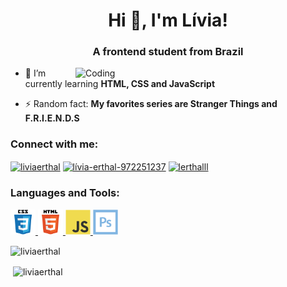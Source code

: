 <h1 align="center">Hi 👋, I'm Lívia!</h1>
<h3 align="center">A frontend student from Brazil</h3>

<img align="right" alt="Coding" width="400" src="https://images-wixmp-ed30a86b8c4ca887773594c2.wixmp.com/f/19f1535b-749b-4a8e-8640-d429f027cd3c/de04f5f-61a4ed30-0269-4b7d-bf90-85c046193478.gif?token=eyJ0eXAiOiJKV1QiLCJhbGciOiJIUzI1NiJ9.eyJzdWIiOiJ1cm46YXBwOjdlMGQxODg5ODIyNjQzNzNhNWYwZDQxNWVhMGQyNmUwIiwiaXNzIjoidXJuOmFwcDo3ZTBkMTg4OTgyMjY0MzczYTVmMGQ0MTVlYTBkMjZlMCIsIm9iaiI6W1t7InBhdGgiOiJcL2ZcLzE5ZjE1MzViLTc0OWItNGE4ZS04NjQwLWQ0MjlmMDI3Y2QzY1wvZGUwNGY1Zi02MWE0ZWQzMC0wMjY5LTRiN2QtYmY5MC04NWMwNDYxOTM0NzguZ2lmIn1dXSwiYXVkIjpbInVybjpzZXJ2aWNlOmZpbGUuZG93bmxvYWQiXX0.CLEU3cu8m4v-1KBoYaUXJUKTuZI7WVWuNn1xo7uGUQY">

- 🌈 I’m currently learning **HTML, CSS and JavaScript**

- ⚡ Random fact: **My favorites series are Stranger Things and F.R.I.E.N.D.S**

<h3 align="left">Connect with me:</h3>
<p align="left">
<a href="https://twitter.com/liviaerthal" target="blank"><img align="center" src="https://raw.githubusercontent.com/rahuldkjain/github-profile-readme-generator/master/src/images/icons/Social/twitter.svg" alt="liviaerthal" height="30" width="40" /></a>
<a href="https://linkedin.com/in/lívia-erthal-972251237" target="blank"><img align="center" src="https://raw.githubusercontent.com/rahuldkjain/github-profile-readme-generator/master/src/images/icons/Social/linked-in-alt.svg" alt="lívia-erthal-972251237" height="30" width="40" /></a>
<a href="https://instagram.com/lerthalll" target="blank"><img align="center" src="https://raw.githubusercontent.com/rahuldkjain/github-profile-readme-generator/master/src/images/icons/Social/instagram.svg" alt="lerthalll" height="30" width="40" /></a>
</p>

<h3 align="left">Languages and Tools:</h3>
<p align="left"> <a href="https://www.w3schools.com/css/" target="_blank" rel="noreferrer"> <img src="https://raw.githubusercontent.com/devicons/devicon/master/icons/css3/css3-original-wordmark.svg" alt="css3" width="40" height="40"/> </a> <a href="https://www.w3.org/html/" target="_blank" rel="noreferrer"> <img src="https://raw.githubusercontent.com/devicons/devicon/master/icons/html5/html5-original-wordmark.svg" alt="html5" width="40" height="40"/> </a> <a href="https://developer.mozilla.org/en-US/docs/Web/JavaScript" target="_blank" rel="noreferrer"> <img src="https://raw.githubusercontent.com/devicons/devicon/master/icons/javascript/javascript-original.svg" alt="javascript" width="40" height="40"/> </a> <a href="https://www.photoshop.com/en" target="_blank" rel="noreferrer"> <img src="https://raw.githubusercontent.com/devicons/devicon/master/icons/photoshop/photoshop-line.svg" alt="photoshop" width="40" height="40"/> </a> </p>

<p><img align="center" src="https://github-readme-stats.vercel.app/api/top-langs?username=liviaerthal&show_icons=true&locale=en&layout=compact&theme=tokyonight" alt="liviaerthal" /></p>

<p>&nbsp;<img align="center" src="https://github-readme-stats.vercel.app/api?username=liviaerthal&show_icons=true&locale=en&theme=tokyonight" alt="liviaerthal" /></p>





